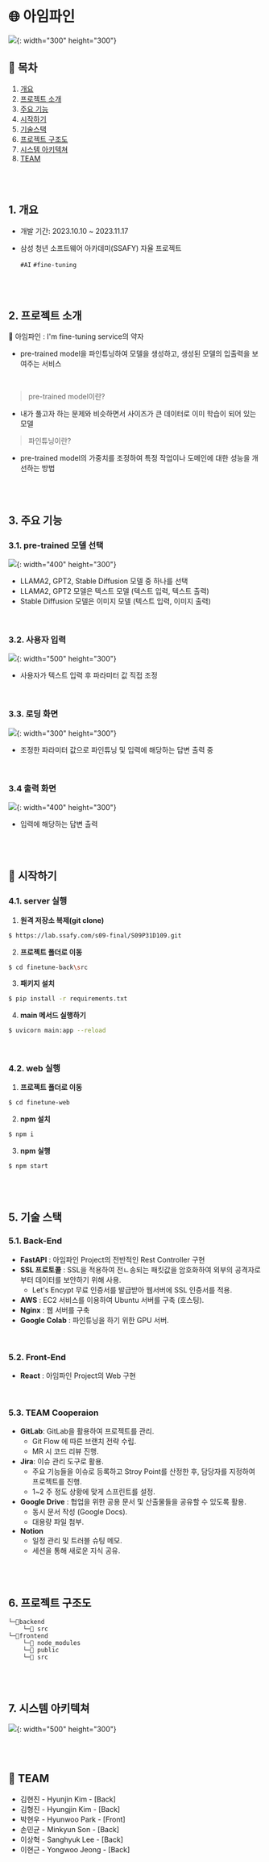 # 🌐 아임파인

![](README/logo.png){: width="300" height="300"}

## 📌 목차

1. [개요](#1-개요)
2. [프로젝트 소개](#2-프로젝트-소개)
3. [주요 기능](#3-주요-기능)
4. [시작하기](#-시작하기)
5. [기술스택](#5-기술-스택)
6. [프로젝트 구조도](#6-프로젝트-구조도)
7. [시스템 아키텍쳐](#7-시스템-아키텍쳐)
8. [TEAM](#8-team)

<br>
<br>

## 1. 개요

- 개발 기간: 2023.10.10 ~ 2023.11.17

- 삼성 청년 소프트웨어 아카데미(SSAFY) 자율 프로젝트
  
  `#AI` `#fine-tuning`

<br>
<br>

## 2. 프로젝트 소개

🌊 아임파인 : I'm fine-tuning service의 약자

- pre-trained model을 파인튜닝하여 모델을 생성하고, 생성된 모델의 입출력을 보여주는 서비스

<br>

> pre-trained model이란?

- 내가 풀고자 하는 문제와 비슷하면서 사이즈가 큰 데이터로 이미 학습이 되어 있는 모델

> 파인튜닝이란?

- pre-trained model의 가중치를 조정하여 특정 작업이나 도메인에 대한 성능을 개선하는 방법

<br>
<br>

## 3. 주요 기능

### 3.1. pre-trained 모델 선택

![](README/choose_pretrained_model.png){: width="400" height="300"}

- LLAMA2, GPT2, Stable Diffusion 모델 중 하나를 선택
- LLAMA2, GPT2 모델은 텍스트 모델 (텍스트 입력, 텍스트 출력)
- Stable Diffusion 모델은 이미지 모델 (텍스트 입력, 이미지 출력)

<br>

### 3.2. 사용자 입력

![](README/parameter.png){: width="500" height="300"}

- 사용자가 텍스트 입력 후 파라미터 값 직접 조정

<br>

### 3.3. 로딩 화면

![](README/connecting.png){: width="300" height="300"}

- 조정한 파라미터 값으로 파인튜닝 및 입력에 해당하는 답변 출력 중

<br>

### 3.4 출력 화면

![](README/result.png){: width="400" height="300"}

- 입력에 해당하는 답변 출력

<br>
<br>

## 🚩 시작하기

### 4.1. server 실행

1. **원격 저장소 복제(git clone)**

```bash
$ https://lab.ssafy.com/s09-final/S09P31D109.git
```

2. **프로젝트 폴더로 이동**

```bash
$ cd finetune-back\src
```

3. **패키지 설치**

```bash
$ pip install -r requirements.txt
```

4. **main 메서드 실행하기**

```bash
$ uvicorn main:app --reload
```

<br>

### 4.2. web 실행

1. **프로젝트 폴더로 이동**

```bash
$ cd finetune-web
```

2. **npm 설치**

```bash
$ npm i
```

3. **npm 실행**

```bash
$ npm start
```

<br>
<br>

## 5. 기술 스택

### 5.1. Back-End

- **FastAPI**  : 아임파인 Project의 전반적인 Rest Controller 구현
- **SSL 프로토콜** : SSL을 적용하여 전ㄴ송되는 패킷값을 암호화하여 외부의 공격자로부터 데이터를 보안하기 위해 사용.
  - Let's Encypt 무료 인증서를 발급받아 웹서버에 SSL 인증서를 적용.
- **AWS** : EC2 서비스를 이용하여 Ubuntu 서버를 구축 (호스팅).
- **Nginx** : 웹 서버를 구축
- **Google Colab** : 파인튜닝을 하기 위한 GPU 서버.

<br>

### 5.2. Front-End

- **React** : 아임파인 Project의 Web 구현

<br>

### 5.3. TEAM Cooperaion

- **GitLab**: GitLab을 활용하여 프로젝트를 관리.
  - Git Flow 에 따른 브랜치 전략 수립.
  - MR 시 코드 리뷰 진행.
- **Jira**: 이슈 관리 도구로 활용.
  - 주요 기능들을 이슈로 등록하고 Stroy Point를 산정한 후, 담당자를 지정하여 프로젝트를 진행.
  - 1~2 주 정도 상황에 맞게 스프린트를 설정.
- **Google Drive** : 협업을 위한 공용 문서 및 산출물들을 공유할 수 있도록 활용.
  - 동시 문서 작성 (Google Docs).
  - 대용량 파일 첨부.
- **Notion** 
  - 일정 관리 및 트러블 슈팅 메모.
  - 세션을 통해 새로운 지식 공유.

<br>
<br>

## 6. 프로젝트 구조도

```
└─📂backend
    └─📁 src
└─📂frontend
    └─📁 node_modules
    └─📁 public
    └─📁 src
```

<br>
<br>

## 7. 시스템 아키텍쳐

![](README/architecture.png){: width="500" height="300"}

<br>
<br>

## 👤 TEAM 

- 김현진 - Hyunjin Kim - [Back]
- 김형진 - Hyungjin Kim - [Back]
- 박현우 - Hyunwoo Park - [Front]
- 손민균 - Minkyun Son - [Back]
- 이상혁 - Sanghyuk Lee - [Back]
- 이현근 - Yongwoo Jeong - [Back]
